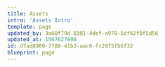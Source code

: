 ```yaml
---
title: Assets
intro: 'Assets Intro'
template: page
updated_by: 3a60f79d-8381-4def-a970-5df62f0f5d56
updated_at: 1567627800
id: d7ad8900-7708-41b3-aac6-fc2975fb6f32
blueprint: page
---
```


